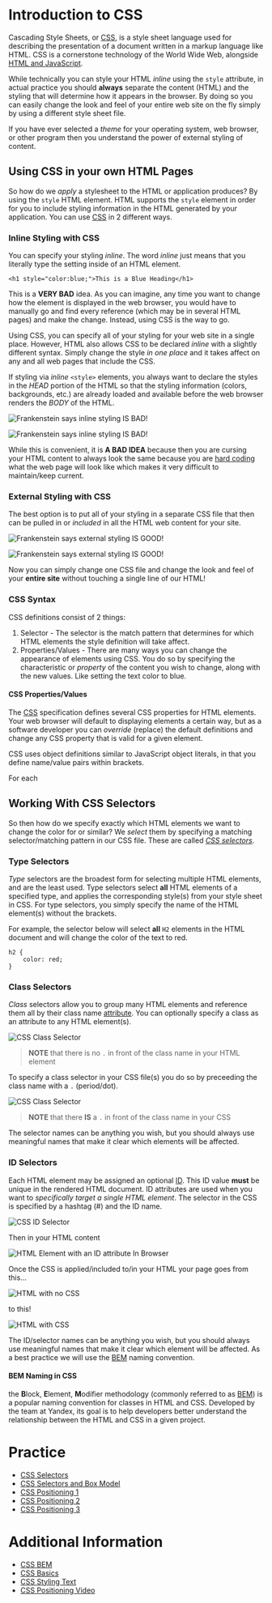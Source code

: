 # Introduction to CSS

Cascading Style Sheets, or [CSS](https://en.wikipedia.org/wiki/Cascading_Style_Sheets), is a style sheet language used for describing the presentation of a document written in a markup language like HTML. CSS is a cornerstone technology of the World Wide Web, alongside [HTML and JavaScript](https://github.com/Kevin-CodeCrew/coding_concepts_sprint_2/blob/master/Introduction_to_HTML.md#html-concepts).

While technically you can style your HTML *inline* using the `style` attribute, in actual practice you should **always** separate the content (HTML) and the styling that will determine how it appears in the browser. By doing so you can easily change the look and feel of your entire web site on the fly simply by using a different style sheet file.

If you have ever selected a *theme* for your operating system, web browser, or other program then you understand the power of external styling of content.

## Using CSS in your own HTML Pages
So how do we *apply* a stylesheet to the HTML or application produces? By using the `style` HTML element. HTML supports the `style` element in order for you to include styling information in the HTML generated by your application. You can use [CSS](https://www.w3.org/Style/CSS/learning.en.html) in 2 different ways.

### Inline Styling with CSS
You can specify your styling *inline*. The word *inline* just means that you literally type the setting inside of an HTML element. 

`<h1 style="color:blue;">This is a Blue Heading</h1>`

This is a **VERY BAD** idea. As you can imagine, any time you want to change how the element is displayed in the web browser, you would have to manually go and find every reference (which may be in several HTML pages) and make the change. Instead, using CSS is the way to go.

Using CSS, you can specify all of your styling for your web site in a single place. However, HTML also allows CSS to be declared *inline* with a slightly different syntax. Simply change the style *in one place* and it takes affect on any and all web pages that include the CSS.

If styling via *inline* `<style>` elements, you always want to declare the styles in the *HEAD* portion of the HTML so that the styling information (colors, backgrounds, etc.) are already loaded and available before the web browser renders the *BODY* of the HTML.

![Frankenstein says inline styling IS BAD!](./img/styled_html_inline.png)

![Frankenstein says inline styling IS BAD!](./img/styled_html_inline_output.png)

While this is convenient, it is **A BAD IDEA** because then you are cursing your HTML content to always look the same because you are [hard coding](https://en.wikipedia.org/wiki/Hard_coding) what the web page will look like which makes it very difficult to maintain/keep current. 

### External Styling with CSS
The best option is to put all of your styling in a separate CSS file that then can be pulled in or *included* in all the HTML web content for your site. 

![Frankenstein says external styling IS GOOD!](./img/external_css_file.png)

![Frankenstein says external styling IS GOOD!](./img/external_css.png)

Now you can simply change one CSS file and change the look and feel of your **entire site** without touching a single line of our HTML!

### CSS Syntax
CSS definitions consist of 2 things:
1. Selector - The selector is the match pattern that determines for which HTML elements the style definition will take affect.
1. Properties/Values - There are many ways you can change the appearance of elements using CSS. You do so by specifying the characteristic or *property* of the content you wish to change, along with the new values. Like setting the text color to blue.

#### CSS Properties/Values
The [CSS](https://www.w3.org/Style/CSS/learning.en.html) specification defines several CSS properties for HTML elements. Your web browser will default to displaying elements a certain way, but as a software developer you can *override* (replace) the default definitions and change any CSS property that is valid for a given element. 

CSS uses object definitions similar to JavaScript object literals, in that you define name/value pairs within brackets. 

For each 
## Working With CSS Selectors
So then how do we specify exactly which HTML elements we want to change the color for or similar? We *select* them by specifying a matching selector/matching pattern in our CSS file. These are called *[CSS selectors](https://en.wikipedia.org/wiki/Cascading_Style_Sheets#Selector)*.

### Type Selectors
*Type* selectors are the broadest form for selecting multiple HTML elements, and are the least used. Type selectors select **all** HTML elements of a specified type, and applies the corresponding style(s) from your style sheet in CSS. For type selectors, you simply specify the name of the HTML element(s) without the brackets.

For example, the selector below will select **all** `H2` elements in the HTML document and will change the color of the text to red.

```
h2 {
    color: red;
}
```
### Class Selectors
*Class* selectors allow you to group many HTML elements and reference them all by their class name [attribute](./Introduction_to_HTML.md#attributes). You can optionally specify a class as an attribute to any HTML element(s).

![CSS Class Selector](./img/css_class_selector.png) 

> **NOTE** that there is no `.` in front of the class name in your HTML element

To specify a class selector in your CSS file(s) you do so by preceeding the class name with a `.` (period/dot).

![CSS Class Selector](./img/css_class.png)
> **NOTE** that there **IS** a `.` in front of the class name in your CSS

The selector names can be anything you wish, but you should always use meaningful names that make it clear which elements will be affected.

### ID Selectors
Each HTML element may be assigned an optional [ID](./Introduction_to_HTML.md#attributes). This ID value **must** be unique in the rendered HTML document. ID attributes are used when you want to *specifically target a single HTML element*. The selector in the CSS is specified by a hashtag (#) and the ID name.

![CSS ID Selector](./img/css_id.png)

Then in your HTML content

![HTML Element with an ID attribute In Browser](./img/scary_too_html_source.png)

Once the CSS is applied/included to/in your HTML your page goes from this...

![HTML with no CSS](./img/scary_too_html.png)

to this!

![HTML with CSS](./img/css_scary_too_html.png)

The ID/selector names can be anything you wish, but you should always use meaningful names that make it clear which element will be affected. As a best practice we will use the [BEM]() naming convention.

#### BEM Naming in CSS
the **B**lock, **E**lement, **M**odifier methodology (commonly referred to as [BEM](https://css-tricks.com/bem-101)) is a popular naming convention for classes in HTML and CSS. Developed by the team at Yandex, its goal is to help developers better understand the relationship between the HTML and CSS in a given project.

# Practice
- [CSS Selectors](https://github.com/cs-fullstack-master/css-intro-selectors-box-ic)
- [CSS Selectors and Box Model](https://github.com/cs-fullstack-master/css-intro-selectors-box-cw)
- [CSS Positioning 1](https://github.com/cs-fullstack-master/html-position_type-ic)
- [CSS Positioning 2](https://github.com/cs-fullstack-master/html-position_type-cw)
- [CSS Positioning 3](https://github.com/cs-fullstack-master/html-position_type_updated-cw)

# Additional Information
- [CSS BEM](https://css-tricks.com/bem-101/)
- [CSS Basics](https://developer.mozilla.org/en-US/docs/Learn/Getting_started_with_the_web/CSS_basics)
- [CSS Styling Text](https://developer.mozilla.org/en-US/docs/Learn/CSS/Styling_text)
- [CSS Positioning Video](https://www.youtube.com/watch?v=-vo0HzNHL3U)




